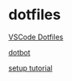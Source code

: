 # dotfiles

[VSCode Dotfiles](https://code.visualstudio.com/docs/devcontainers/containers#_personalizing-with-dotfile-repositories)

[dotbot](https://github.com/anishathalye/dotbot#configuration)

[setup tutorial](https://haseebmajid.dev/posts/2022-12-15-how-to-use-dotbot-to-personalise-your-vscode-devcontainers)